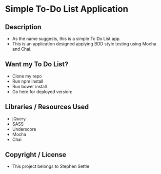 # Simple To-Do List Application

## Description
 * As the name suggests, this is a simple To Do List app.
 * This is an application designed applying BDD style testing using Mocha and Chai.

## Want my To Do List?
 * Clone my repo
 * Run npm install
 * Run bower install
 * Go here for deployed version:

## Libraries / Resources Used
 * jQuery
 * SASS
 * Underscore
 * Mocha
 * Chai

## Copyright / License
 * This project belongs to Stephen Settle